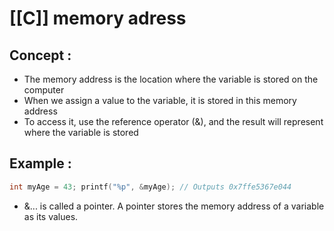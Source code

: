 # [[C]] memory adress

## Concept :
- The memory address is the location where the variable is stored on the computer
- When we assign a value to the variable, it is stored in this memory address
- To access it, use the reference operator (&), and the result will represent where the variable is stored
## Example : 
```C
int myAge = 43; printf("%p", &myAge); // Outputs 0x7ffe5367e044
```
- &... is called a pointer. A pointer stores the memory address of a variable as its values.